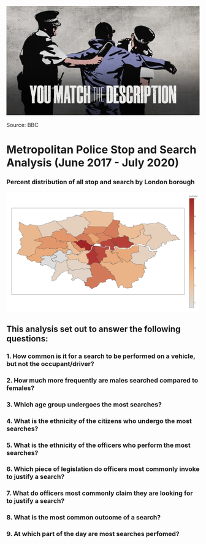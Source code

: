 ![header](./images/header.png)

Source: BBC 

# Metropolitan Police Stop and Search Analysis (June 2017 - July 2020)

### Percent distribution of all stop and search by London borough
![header](./images/london2.png)

## This analysis set out to answer the following questions: 

### 1. How common is it for a search to be performed on a vehicle, but not the occupant/driver? 

### 2. How much more frequently are males searched compared to females?

### 3. Which age group undergoes the most searches?

### 4. What is the ethnicity of the citizens who undergo the most searches?

### 5. What is the ethnicity of the officers who perform the most searches? 

### 6. Which piece of legislation do officers most commonly invoke to justify a search? 

### 7. What do officers most commonly claim they are looking for to justify a search? 

### 8. What is the most common outcome of a search?

### 9. At which part of the day are most searches perfomed? 
